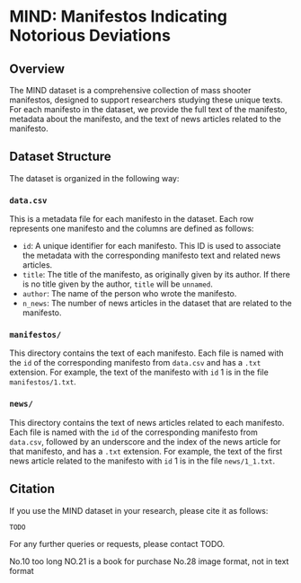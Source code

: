 # MIND: Manifestos Indicating Notorious Deviations

## Overview

The MIND dataset is a comprehensive collection of mass shooter manifestos, designed to support researchers studying these unique texts. For each manifesto in the dataset, we provide the full text of the manifesto, metadata about the manifesto, and the text of news articles related to the manifesto.

## Dataset Structure

The dataset is organized in the following way:

### `data.csv`

This is a metadata file for each manifesto in the dataset. Each row represents one manifesto and the columns are defined as follows:

- `id`: A unique identifier for each manifesto. This ID is used to associate the metadata with the corresponding manifesto text and related news articles.
- `title`: The title of the manifesto, as originally given by its author. If there is no title given by the author, `title` will be `unnamed`.
- `author`: The name of the person who wrote the manifesto.
- `n_news`: The number of news articles in the dataset that are related to the manifesto.

### `manifestos/`

This directory contains the text of each manifesto. Each file is named with the `id` of the corresponding manifesto from `data.csv` and has a `.txt` extension. For example, the text of the manifesto with `id` 1 is in the file `manifestos/1.txt`.

### `news/`

This directory contains the text of news articles related to each manifesto. Each file is named with the `id` of the corresponding manifesto from `data.csv`, followed by an underscore and the index of the news article for that manifesto, and has a `.txt` extension. For example, the text of the first news article related to the manifesto with `id` 1 is in the file `news/1_1.txt`.

## Citation

If you use the MIND dataset in your research, please cite it as follows:

```
TODO
```

For any further queries or requests, please contact TODO.

No.10 too long
NO.21 is a book for purchase
No.28 image format, not in text format
